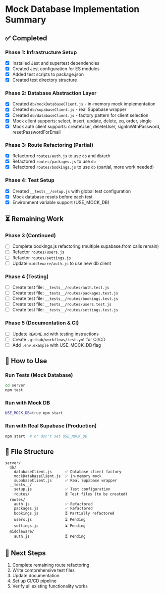 # Mock Database Implementation Summary

## ✅ Completed

### Phase 1: Infrastructure Setup
- [x] Installed Jest and supertest dependencies
- [x] Created Jest configuration for ES modules
- [x] Added test scripts to package.json
- [x] Created test directory structure

### Phase 2: Database Abstraction Layer
- [x] Created `db/mockDatabaseClient.js` - in-memory mock implementation
- [x] Created `db/supabaseClient.js` - real Supabase wrapper
- [x] Created `db/databaseClient.js` - factory pattern for client selection
- [x] Mock client supports: select, insert, update, delete, eq, order, single
- [x] Mock auth client supports: createUser, deleteUser, signInWithPassword, resetPasswordForEmail

### Phase 3: Route Refactoring (Partial)
- [x] Refactored `routes/auth.js` to use `db` and `dbAuth`
- [x] Refactored `routes/packages.js` to use `db`
- [x] Refactored `routes/bookings.js` to use `db` (partial, more work needed)

### Phase 4: Test Setup
- [x] Created `__tests__/setup.js` with global test configuration
- [x] Mock database resets before each test
- [x] Environment variable support (USE_MOCK_DB)

## ⏳ Remaining Work

### Phase 3 (Continued)
- [ ] Complete bookings.js refactoring (multiple supabase.from calls remain)
- [ ] Refactor `routes/users.js`
- [ ] Refactor `routes/settings.js`
- [ ] Update `middleware/auth.js` to use new db client

### Phase 4 (Testing)
- [ ] Create test file: `__tests__/routes/auth.test.js`
- [ ] Create test file: `__tests__/routes/packages.test.js`
- [ ] Create test file: `__tests__/routes/bookings.test.js`
- [ ] Create test file: `__tests__/routes/users.test.js`
- [ ] Create test file: `__tests__/routes/settings.test.js`

### Phase 5 (Documentation & CI)
- [ ] Update `README.md` with testing instructions
- [ ] Create `.github/workflows/test.yml` for CI/CD
- [ ] Add `.env.example` with USE_MOCK_DB flag

## 🎯 How to Use

### Run Tests (Mock Database)
```bash
cd server
npm test
```

### Run with Mock DB
```bash
USE_MOCK_DB=true npm start
```

### Run with Real Supabase (Production)
```bash
npm start  # or don't set USE_MOCK_DB
```

## 📁 File Structure

```
server/
  db/
    databaseClient.js      ✅ Database client factory
    mockDatabaseClient.js  ✅ In-memory mock
    supabaseClient.js      ✅ Real Supabase wrapper
  __tests__/
    setup.js               ✅ Test configuration
    routes/                ⏳ Test files (to be created)
  routes/
    auth.js                ✅ Refactored
    packages.js            ✅ Refactored
    bookings.js            ⏳ Partially refactored
    users.js               ⏳ Pending
    settings.js            ⏳ Pending
  middleware/
    auth.js                ⏳ Pending
```

## 🔄 Next Steps

1. Complete remaining route refactoring
2. Write comprehensive test files
3. Update documentation
4. Set up CI/CD pipeline
5. Verify all existing functionality works



